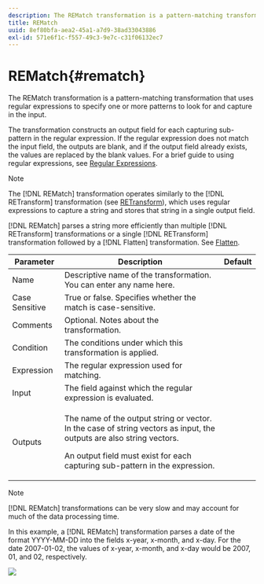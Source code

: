 ```yaml
---
description: The REMatch transformation is a pattern-matching transformation that uses regular expressions to specify one or more patterns to look for and capture in the input.
title: REMatch
uuid: 8ef80bfa-aea2-45a1-a7d9-38ad33043886
exl-id: 571e6f1c-f557-49c3-9e7c-c31f06132ec7
---
```

# REMatch{#rematch}

The REMatch transformation is a pattern-matching transformation that uses regular expressions to specify one or more patterns to look for and capture in the input.

 The transformation constructs an output field for each capturing sub-pattern in the regular expression. If the regular expression does not match the input field, the outputs are blank, and if the output field already exists, the values are replaced by the blank values. For a brief guide to using regular expressions, see [Regular Expressions](../../../../../home/c-dataset-const-proc/c-reg-exp.md#concept-070077baa419475094ef0469e92c5b9c).

>[!NOTE]
>
>The [!DNL REMatch] transformation operates similarly to the [!DNL RETransform] transformation (see [RETransform](../../../../../home/c-dataset-const-proc/c-data-trans/c-transf-types/c-standard-transf/c-retransform.md#concept-23f80aa0bc204565b337e5c4931f6a74)), which uses regular expressions to capture a string and stores that string in a single output field.

[!DNL REMatch] parses a string more efficiently than multiple [!DNL RETransform] transformations or a single [!DNL RETransform] transformation followed by a [!DNL Flatten] transformation. See [Flatten](../../../../../home/c-dataset-const-proc/c-data-trans/c-transf-types/c-standard-transf/c-flatten.md#concept-7acd351a6d2444bd960ca412ae3333ce).

<table id="table_7077578512B249E986BC79AE770CBD9A"> 
 <thead> 
  <tr> 
   <th colname="col1" class="entry"> Parameter </th> 
   <th colname="col2" class="entry"> Description </th> 
   <th colname="col3" class="entry"> Default </th> 
  </tr> 
 </thead>
 <tbody> 
  <tr> 
   <td colname="col1"> Name </td> 
   <td colname="col2"> Descriptive name of the transformation. You can enter any name here. </td> 
   <td colname="col3"></td> 
  </tr> 
  <tr> 
   <td colname="col1"> Case Sensitive </td> 
   <td colname="col2"> True or false. Specifies whether the match is case-sensitive. </td> 
   <td colname="col3"></td> 
  </tr> 
  <tr> 
   <td colname="col1"> Comments </td> 
   <td colname="col2"> Optional. Notes about the transformation. </td> 
   <td colname="col3"></td> 
  </tr> 
  <tr> 
   <td colname="col1"> Condition </td> 
   <td colname="col2"> The conditions under which this transformation is applied. </td> 
   <td colname="col3"></td> 
  </tr> 
  <tr> 
   <td colname="col1"> Expression </td> 
   <td colname="col2"> The regular expression used for matching. </td> 
   <td colname="col3"></td> 
  </tr> 
  <tr> 
   <td colname="col1"> Input </td> 
   <td colname="col2"> The field against which the regular expression is evaluated. </td> 
   <td colname="col3"></td> 
  </tr> 
  <tr> 
   <td colname="col1"> Outputs </td> 
   <td colname="col2"> <p>The name of the output string or vector. In the case of string vectors as input, the outputs are also string vectors. </p> <p> An output field must exist for each capturing sub-pattern in the expression. </p> </td> 
   <td colname="col3"></td> 
  </tr> 
 </tbody> 
</table>

>[!NOTE]
>
>[!DNL REMatch] transformations can be very slow and may account for much of the data processing time.

In this example, a [!DNL REMatch] transformation parses a date of the format YYYY-MM-DD into the fields x-year, x-month, and x-day. For the date 2007-01-02, the values of x-year, x-month, and x-day would be 2007, 01, and 02, respectively.

![](assets/cfg_TransformationType_REMatch.png)
